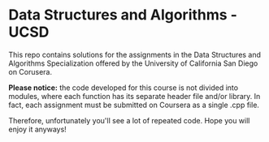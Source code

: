 # Data Structures and Algorithms - UCSD
This repo contains solutions for the assignments in the Data Structures and Algorithms Specialization offered by the University of California San Diego on Corusera.

**Please notice:** the code developed for this course is not divided into modules, where each function has its separate header file and/or library. In fact, each assignment must be submitted on Coursera as a single .cpp file.

Therefore, unfortunately you'll see a lot of repeated code. Hope you will enjoy it anyways!
